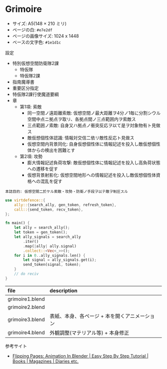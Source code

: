 # Grimoire

+ サイズ: A5(148 × 210 ミリ)
+ ページの白: `#e7e2df`
+ ページの画像サイズ: 1024 x 1448
+ ベースの文字色: `#1e1d1c`

設定

+ 特別仮想空間防衛隊2課
  + 特仮隊
  + 特仮隊2課
+ 指南魔導書
+ 重要区分指定
+ 特仮隊2課行使魔道要綱
+ 章
  + 第1項: 索敵
    + 同一空間ノ遠距離索敵: 仮想空間ノ最大距離ヲ4分ノ1毎に分割シウル空間中点ニ拠点ヲ取リ、各拠点間ノ三点範囲内ヲ索敵ス
    + 三点範囲ノ索敵: 自身又ハ拠点ノ衝突反応ヲ以て是ヲ対象物有ト見做ス
    + 敵仮想個性体認識: 情報対交信二依リ敵性反応ト見做ス
    + 仮想空間内背景同化: 自身仮想個性体に情報記述を投入し敵仮想個性体からの検出を困難とす
  + 第2項: 攻勢
    + 膨大情報記述負荷攻撃: 敵仮想個性体に情報記述を投入し高負荷状態への遷移を促す
    + 仮想背景射影化: 仮想空間地形への情報記述を投入し敵仮想個性体資格への混乱を促す

```text
本誌目的: 仮想空間二於ケル索敵・攻勢・防衛ノ手段ヲ以テ敵ヲ制圧スル
```

```rust
use virtdefence::{
    ally::{search_ally, gen_token, refresh_token},
    call::{send_token, recv_token},
};

fn main() {
    let ally = search_ally();
    let token = gen_token();
    let ally_signals = search_ally
        .iter()
        .map(|ally| ally.signal)
        .collect::<Vec<_>>();
    for i in 0..ally_signals.len() {
        let signal = ally_signals.get(i);
        send_token(signal, token);
    }
    // do reciv
}
```

| file | description |
| :----- | :----- |
| grimoire1.blend ||
| grimoire2.blend ||
| grimoire3.blend | 表紙、本身、各ページ + 本を開くアニメーション |
| grimoire4.blend | 外観調整(マテリアル等) + 本身修正 |


参考サイト

+ [Flipping Pages: Animation In Blender | Easy Step By Step Tutorial | Books | Magazines | Diaries etc.](https://youtu.be/ijRabIP8GnA?si=WzjXNqFs5Id69RGn)